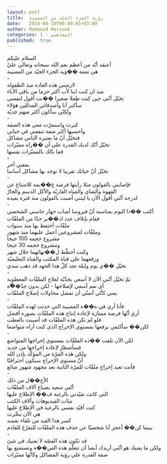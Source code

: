 ```yaml
---
layout: post
title:  رؤية الجزء الجيّد من المصيبة
date:   2024-04-10T00:00:01+03:00
author: Mahmoud Marzouk
categories: 1 - المفاهيم
published:  true
---
```

السلام عليكم\
أعتقد أنّه من أعظم نعم الله سبحانه وتعالي عليّ\
هي نعمة ��ؤية الجزء الجيّد من المصيبة\
-\
لازمتني هذه العادة منذ الطفولة\
منذ ان كنت ابنا لأب أكثر حزما من باقي الآباء\
تخيّل أنّني حين كنت طفلا صغيرا ��نت أقول لنفسي\
سأكبر أنا وأصدقائي المدللين هؤلاء\
ولكنّي سأكون أكثر منهم جديّة\
-\
كبرت واستمرّت معي هذه الصفة\
وأحسبها أكثر صفة تنفعني في حياتي\
فتخيّل أنّ ما يعتبره الناس مشاكل\
تخيّل أنّك لديك القدرة علي أن ��راه مميّزات\
فما بالك بالمميّزات نفسها\
-\
بمعني آخر\
تخيّل أنّ حياتك تقريبا لا توجد بها مشاكل أساسا\
-\
فإصابتي بالقولون مثلا رأيتها فرصة ع��يمة للامتناع عن\
القهوة والشاي والمياه الغازيّة والأكل الدسم والحارّ\
لدرجة أنّني أقول الآن يا ليتني أصبت بالقولون منذ فترة بعيدة\
-\
أكتب ��ذا اليوم بمناسبة أنّ فيروسا أصاب جهاز حاسبي الشخصي\
فقام بإتلاف عدد ك��ير جدّا من الملفّات\
ملفّات أحتفظ بها منذ سنوات\
وملفّات لمشروعين أعمل عليهما منذ شهور\
مشروع حجمة 100 جيجا\
ومشروع حجمه 30 جيجا\
وكنت أخطّط ل��نهائهما خلال شهر\
ورفعهما علي قناة المكتب والقناة التعليميّة\
تخيّل ��ي يوم وليلة تجد كلّ هذا الجهد قد ذهب سدي\
-\
ثمّ تخيّل أنّني الآن لا أسعي بجدّيّة لعلاج الملفّات المعطوبة\
أي نعم أسعي لإصلاحها - لكن بدون جدّ��ّة\
يعني كأنّي أتمنّي أن تفشل محاولات إصلاح الملفّات\
-\
فأنا أري في ه��ه المصيبة التي حدثت لهذه الملفّات\
أري أنّها فرصة ممتازة لإعادة إنتاج هذه الملفّات بصورة أفضل\
فلو لم تكن هذه الملفّات قد أصيبت بالعطب\
لكن�� سأكتفي برفعها بمستوي الإخراج الذي كنت أراه متواضعا\
-\
لكن الآن تلفت ��ذه الملفّات بمستوي إخراجها المتواضع\
فسأضطرّ لإعادة إخراجها من جديد\
ولكن هذه المرّة من المؤكّد بإذن الله\
أنّ مستوي الإخراج سيكون احترافيّا\
فأنت تعيد إخراج ملفّات للمرّة الثانية بعد مجهود شهور ضائع\
-\
الأج��ل من ذلك\
أنّني سعيد بضياع آلاف الملفّات\
التي كانت تقيّدني بالرغبة ف�� الإطلاع عليها\
مئات الفيديوهات وآلاف الكتب\
كنت أقيّد نفسي بالرغبة في الإطلاع عليها\
هي الآن تبخّرت\
كسر هذا القيد من تلقاء نفسه\
بينما كن�� أعجز أنا شخصيّا عن حذف هذه الملفّات للتفرّغ للقادم\
-\
قد تكون هذه القصّة لا تعنيك في شئ\
ولكن ما يعنيك هو أنّني أريدك أيضا أن تتعلّم هذه الص��ة وتستمتع
بها\
صفة القدرة علي رؤية المشاكل وكأنّها مميّزات
